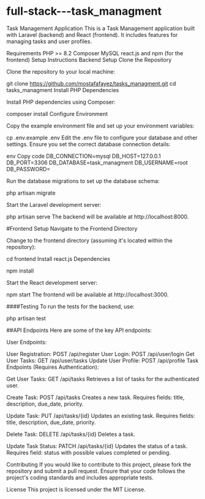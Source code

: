 # full-stack---task_managment
Task Management Application
This is a Task Management application built with Laravel (backend) and React (frontend). It includes features for managing tasks and user profiles.

Requirements
PHP >= 8.2
Composer
MySQL
react.js and npm (for the frontend)
Setup Instructions
Backend Setup
Clone the Repository

Clone the repository to your local machine:

git clone https://github.com/mostafafayez/tasks_managment.git
cd tasks_managment
Install PHP Dependencies

Install PHP dependencies using Composer:

composer install
Configure Environment

Copy the example environment file and set up your environment variables:


cp .env.example .env
Edit the .env file to configure your database and other settings. Ensure you set the correct database connection details:

env
Copy code
DB_CONNECTION=mysql
DB_HOST=127.0.0.1
DB_PORT=3306
DB_DATABASE=task_managment
DB_USERNAME=root
DB_PASSWORD=


Run the database migrations to set up the database schema:


php artisan migrate


Start the Laravel development server:


php artisan serve
The backend will be available at http://localhost:8000.

#Frontend Setup
Navigate to the Frontend Directory

Change to the frontend directory (assuming it's located within the repository):


cd frontend
Install react.js Dependencies

npm install


Start the React development server:


npm start
The frontend will be available at http://localhost:3000.





####Testing
To run the tests for the backend, use:

php artisan test


##API Endpoints
Here are some of the key API endpoints:



User Endpoints:

User Registration: POST /api/register
User Login: POST /api/user/login
Get User Tasks: GET /api/user/tasks
Update User Profile: POST /api/profile
Task Endpoints (Requires Authentication):

Get User Tasks: GET /api/tasks
Retrieves a list of tasks for the authenticated user.

Create Task: POST /api/tasks
Creates a new task. Requires fields: title, description, due_date, priority.

Update Task: PUT /api/tasks/{id}
Updates an existing task. Requires fields: title, description, due_date, priority.

Delete Task: DELETE /api/tasks/{id}
Deletes a task.

Update Task Status: PATCH /api/tasks/{id}
Updates the status of a task. Requires field: status with possible values completed or pending.

Contributing
If you would like to contribute to this project, please fork the repository and submit a pull request. Ensure that your code follows the project's coding standards and includes appropriate tests.

License
This project is licensed under the MIT License.

